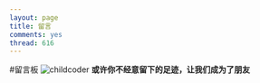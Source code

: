```yaml
---
layout: page
title: 留言
comments: yes
thread: 616
---
```


#留言板
![childcoder](http://7xixhp.com1.z0.glb.clouddn.com/childcoder400.jpg)
**或许你不经意留下的足迹，让我们成为了朋友**